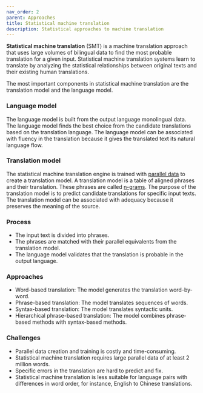 ```yaml
---
nav_order: 2
parent: Approaches
title: Statistical machine translation
description: Statistical approaches to machine translation
---
```


**Statistical machine translation** (SMT) is a machine translation approach that uses large volumes of bilingual data to find the most probable translation for a given input. Statistical machine translation systems learn to translate by analyzing the statistical relationships between original texts and their existing human translations.

The most important components in statistical machine translation are the translation model and the language model.

### Language model

The language model is built from the output language monolingual data. The language model finds the best choice from the candidate translations based on the translation language. The language model can be associated with fluency in the translation because it gives the translated text its natural language flow.

### Translation model

The statistical machine translation engine is trained with [parallel data](/customization/parallel-data.md) to create a translation model. A translation model is a table of aligned phrases and their translation. These phrases are called [n-grams](concepts/n-gram.md). The purpose of the translation model is to predict candidate translations for specific input texts. The translation model can be associated with adequacy because it preserves the meaning of the source.


### Process

- The input text is divided into phrases.
- The phrases are matched with their parallel equivalents from the translation model.
- The language model validates that the translation is probable in the output language.


### Approaches

- Word-based translation: The model generates the translation word-by-word.
- Phrase-based translation: The model translates sequences of words.
- Syntax-based translation: The model translates syntactic units.
- Hierarchical phrase-based translation: The model combines phrase-based methods with syntax-based methods.

### Challenges

- Parallel data creation and training is costly and time-consuming.
- Statistical machine translation requires large parallel data of at least 2 million words.
- Specific errors in the translation are hard to predict and fix.
- Statistical machine translation is less suitable for language pairs with differences in word order, for instance, English to Chinese translations.
